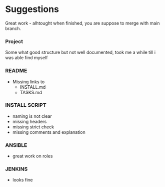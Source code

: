 # Suggestions

Great work - alhtought when finished, you are suppose to merge with main branch.

### Project
Some what good structure but not well documented,  took me a while till i was able find myself

### README
- Missing links to
  - INSTALL.md
  - TASKS.md

### INSTALL SCRIPT

- naming is not clear
- missing headers
- missing strict check
- missing comments and explanation

### ANSIBLE

- great work on roles

### JENKINS
- looks fine

